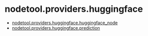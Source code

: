# nodetool.providers.huggingface

- [nodetool.providers.huggingface.huggingface_node](huggingface/huggingface_node.md)
- [nodetool.providers.huggingface.prediction](huggingface/prediction.md)
